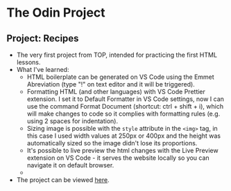 # The Odin Project
## Project: Recipes
- The very first project from TOP, intended for practicing the first HTML lessons.
- What I've learned:
    - HTML boilerplate can be generated on VS Code using the Emmet Abreviation (type "!" on text editor and it will be triggered).
    - Formatting HTML (and other languages) with VS Code Prettier extension. I set it to Default Formatter in VS Code settings, now I can use the command Format Document (shortcut: ctrl + shift + i), which will make changes to code so it complies with formatting rules (e.g. using 2 spaces for indentation).
    - Sizing image is possible with the `style` attribute in the `<img>` tag, in this case I used width values at 250px or 400px and the height was automatically sized so the image didn't lose its proportions.
    - It's possible to live preview the html changes with the Live Preview extension on VS Code - it serves the website locally so you can navigate it on default browser.
    - 
- The project can be viewed [here](https://www.example.com).
